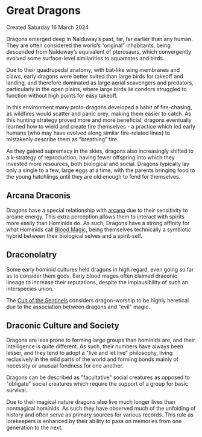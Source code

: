 # Great Dragons
Created Saturday 16 March 2024

Dragons emerged deep in Nalduway’s past, far, far earlier than any human. They are often considered the world’s “original” inhabitants, being descended from Nalduway’s equivalent of pterosaurs, which convergently evolved some surface-level similarities to squamates and birds.

Due to their quadrupedal anatomy, with bat-like wing membranes and claws, early dragons were better suited than large birds for takeoff and landing, and therefore dominated as large aerial scavengers and predators, particularly in the open plains, where large birds lie condors struggled to function without high points for easy takeoff. 

In this environment many proto-dragons developed a habit of fire-chasing, as wildfires would scatter and panic prey, making them easier to catch. As this hunting strategy proved more and more beneficial, dragons eventually learned how to wield and create fire themselves - a practice which led early humans (who may have evolved along similar fire-related lines) to mistakenly describe them as “breathing” fire.

As they gained supremacy in the skies, dragons also increasingly shifted to a k-strategy of reproduction, having fewer offspring into which they invested more resources, both biological and social. Dragons typically lay only a single to a few, large eggs at a time, with the parents bringing food to the young hatchlings until they are old enough to fend for themselves.

Arcana Draconis
---------------

Dragons have a special relationship with [arcana](../../Science_&_Technology/Arcana.md) due to their sensitivity to arcane energy. This extra perception allows them to interact with spirits more easily than Hominids do. As such, Dragons have a strong affinity for what Hominids call [Blood Magic](../../Science_&_Technology/Blood_Magic.md), being themselves technically a symbiotic hybrid between their biological selves and a spirit-self.

Draconolatry
------------

Some early hominid cultures held dragons in high regard, even going so far as to consider them gods. Early blood mages often claimed draconic lineage to increase their reputations, despite the implausibility of such an interspecies union.

The [Cult of the Sentinels](../../Religion/Cult_of_the_Sentinels.md) considers dragon-worship to be highly heretical due to the association between dragons and "evil" magic.

Draconic Culture and Society
----------------------------

Dragons are less prone to forming large groups than hominids are, and their intelligence is quite different. As such, their numbers have always been lesser, and they tend to adopt a "live and let live" philosophy, living reclusively in the wild parts of the world and forming bonds mainly of necessity or unusual fondness for one another.

Dragons can be described as "facultative" social creatures as opposed to "obligate" social creatures which require the support of a group for basic survival.

Due to their magical nature dragons also live much longer lives than nonmagical hominids. As such they have observed much of the unfolding of history and often serve as primary sources for various records. This role as lorekeepers is enhanced by their ability to pass on memories from one generation to the next.

